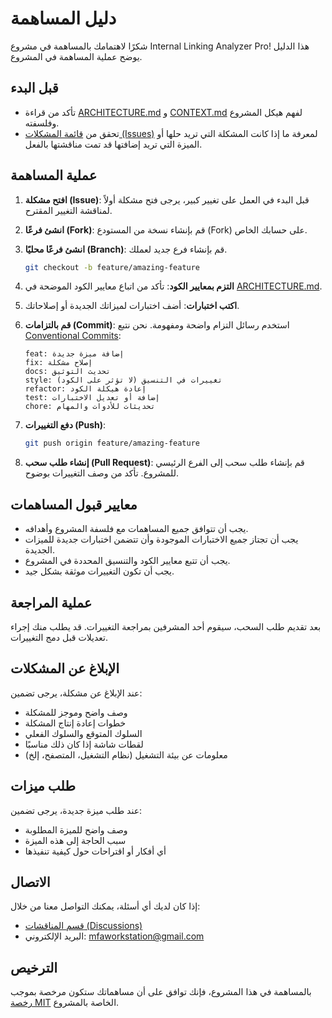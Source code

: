 # دليل المساهمة

شكرًا لاهتمامك بالمساهمة في مشروع Internal Linking Analyzer Pro! هذا الدليل يوضح عملية المساهمة في المشروع.

## قبل البدء

- تأكد من قراءة [ARCHITECTURE.md](./ARCHITECTURE.md) و [CONTEXT.md](./docs/CONTEXT.md) لفهم هيكل المشروع وفلسفته.
- تحقق من [قائمة المشكلات (Issues)](https://github.com/yourusername/internal-linking-analyzer-pro/issues) لمعرفة ما إذا كانت المشكلة التي تريد حلها أو الميزة التي تريد إضافتها قد تمت مناقشتها بالفعل.

## عملية المساهمة

1. **افتح مشكلة (Issue)**: قبل البدء في العمل على تغيير كبير، يرجى فتح مشكلة أولاً لمناقشة التغيير المقترح.

2. **انشئ فرعًا (Fork)**: قم بإنشاء نسخة من المستودع (Fork) على حسابك الخاص.

3. **انشئ فرعًا محليًا (Branch)**: قم بإنشاء فرع جديد لعملك.
   ```bash
   git checkout -b feature/amazing-feature
   ```

4. **التزم بمعايير الكود**: تأكد من اتباع معايير الكود الموضحة في [ARCHITECTURE.md](./ARCHITECTURE.md).

5. **اكتب اختبارات**: أضف اختبارات لميزاتك الجديدة أو إصلاحاتك.

6. **قم بالتزامات (Commit)**: استخدم رسائل التزام واضحة ومفهومة. نحن نتبع [Conventional Commits](https://www.conventionalcommits.org/):
   ```
   feat: إضافة ميزة جديدة
   fix: إصلاح مشكلة
   docs: تحديث التوثيق
   style: تغييرات في التنسيق (لا تؤثر على الكود)
   refactor: إعادة هيكلة الكود
   test: إضافة أو تعديل الاختبارات
   chore: تحديثات للأدوات والمهام
   ```

7. **دفع التغييرات (Push)**:
   ```bash
   git push origin feature/amazing-feature
   ```

8. **إنشاء طلب سحب (Pull Request)**: قم بإنشاء طلب سحب إلى الفرع الرئيسي للمشروع. تأكد من وصف التغييرات بوضوح.

## معايير قبول المساهمات

- يجب أن تتوافق جميع المساهمات مع فلسفة المشروع وأهدافه.
- يجب أن تجتاز جميع الاختبارات الموجودة وأن تتضمن اختبارات جديدة للميزات الجديدة.
- يجب أن تتبع معايير الكود والتنسيق المحددة في المشروع.
- يجب أن تكون التغييرات موثقة بشكل جيد.

## عملية المراجعة

بعد تقديم طلب السحب، سيقوم أحد المشرفين بمراجعة التغييرات. قد يطلب منك إجراء تعديلات قبل دمج التغييرات.

## الإبلاغ عن المشكلات

عند الإبلاغ عن مشكلة، يرجى تضمين:

- وصف واضح وموجز للمشكلة
- خطوات إعادة إنتاج المشكلة
- السلوك المتوقع والسلوك الفعلي
- لقطات شاشة إذا كان ذلك مناسبًا
- معلومات عن بيئة التشغيل (نظام التشغيل، المتصفح، إلخ)

## طلب ميزات

عند طلب ميزة جديدة، يرجى تضمين:

- وصف واضح للميزة المطلوبة
- سبب الحاجة إلى هذه الميزة
- أي أفكار أو اقتراحات حول كيفية تنفيذها

## الاتصال

إذا كان لديك أي أسئلة، يمكنك التواصل معنا من خلال:

- [قسم المناقشات (Discussions)](https://github.com/yourusername/internal-linking-analyzer-pro/discussions)
- البريد الإلكتروني: mfaworkstation@gmail.com

## الترخيص

بالمساهمة في هذا المشروع، فإنك توافق على أن مساهماتك ستكون مرخصة بموجب [رخصة MIT](LICENSE) الخاصة بالمشروع.
